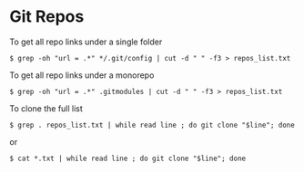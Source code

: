 # Git Repos

To get all repo links under a single folder

```shell
$ grep -oh "url = .*" */.git/config | cut -d " " -f3 > repos_list.txt
```

To get all repo links under a monorepo

```shell
$ grep -oh "url = .*" .gitmodules | cut -d " " -f3 > repos_list.txt
```

To clone the full list

```shell
$ grep . repos_list.txt | while read line ; do git clone "$line"; done
```

or

```shell
$ cat *.txt | while read line ; do git clone "$line"; done
```
